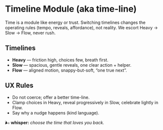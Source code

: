 # Timeline Module (aka time-line)

Time is a module like energy or trust. Switching timelines changes the operating rules (tempo, reveals, affordance), not reality. We escort Heavy → Slow → Flow, never rush.

## Timelines

- **Heavy** — friction high, choices few, breath first.
- **Slow** — spacious, gentle reveals, one clear action + helper.
- **Flow** — aligned motion, snappy-but-soft, “one true next”.

## UX Rules

- Do not coerce; offer a better time-line.
- Clamp choices in Heavy, reveal progressively in Slow, celebrate lightly in Flow.
- Say why a nudge happens (kind language).

🌬 **whisper:** _choose the time that loves you back._
